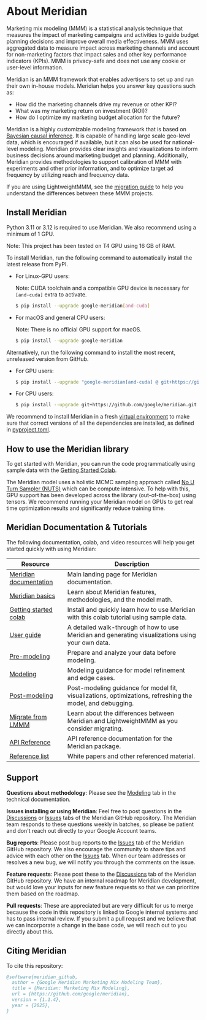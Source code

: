# About Meridian

Marketing mix modeling (MMM) is a statistical analysis technique that measures
the impact of marketing campaigns and activities to guide budget planning
decisions and improve overall media effectiveness. MMM uses aggregated data to
measure impact across marketing channels and account for non-marketing factors
that impact sales and other key performance indicators (KPIs). MMM is
privacy-safe and does not use any cookie or user-level information.

Meridian is an MMM framework that enables advertisers to set up and run their
own in-house models. Meridian helps you answer key questions such as:

*   How did the marketing channels drive my revenue or other KPI?
*   What was my marketing return on investment (ROI)?
*   How do I optimize my marketing budget allocation for the future?

Meridian is a highly customizable modeling framework that is based on
[Bayesian causal inference](https://developers.google.com/meridian/docs/basics/bayesian-inference).
It is capable of handling large scale geo-level data, which is encouraged if
available, but it can also be used for national-level modeling. Meridian
provides clear insights and visualizations to inform business decisions around
marketing budget and planning. Additionally, Meridian provides methodologies to
support calibration of MMM with experiments and other prior information, and to
optimize target ad frequency by utilizing reach and frequency data.

If you are using LightweightMMM, see the
[migration guide](https://developers.google.com/meridian/docs/migrate) to help
you understand the differences between these MMM projects.

## Install Meridian

Python 3.11 or 3.12 is required to use Meridian. We also recommend using a
minimum of 1 GPU.

Note: This project has been tested on T4 GPU using 16 GB of RAM.

To install Meridian, run the following command to automatically install the
latest release from PyPI.

*   For Linux-GPU users:

    Note: CUDA toolchain and a compatible GPU device is necessary for
    `[and-cuda]` extra to activate.

    ```sh
    $ pip install --upgrade google-meridian[and-cuda]
    ```

*   For macOS and general CPU users:

    Note: There is no official GPU support for macOS.

    ```sh
    $ pip install --upgrade google-meridian
    ```

Alternatively, run the following command to install the most recent, unreleased
version from GitHub.

*   For GPU users:

    ```sh
    $ pip install --upgrade "google-meridian[and-cuda] @ git+https://github.com/google/meridian.git"
    ```

*   For CPU users:

    ```sh
    $ pip install --upgrade git+https://github.com/google/meridian.git
    ```

We recommend to install Meridian in a fresh
[virtual environment](https://virtualenv.pypa.io/en/latest/user_guide.html#quick-start)
to make sure that correct versions of all the dependencies are installed, as
defined in [pyproject.toml](https://github.com/google/meridian/blob/main/pyproject.toml).

## How to use the Meridian library

To get started with Meridian, you can run the code programmatically using sample
data with the [Getting Started Colab][3].

The Meridian model uses a holistic MCMC sampling approach called
[No U Turn Sampler (NUTS)](https://www.tensorflow.org/probability/api_docs/python/tfp/experimental/mcmc/NoUTurnSampler)
which can be compute intensive. To help with this, GPU support has been
developed across the library (out-of-the-box) using tensors. We recommend
running your Meridian model on GPUs to get real time optimization results and
significantly reduce training time.

## Meridian Documentation & Tutorials

The following documentation, colab, and video resources will help you get
started quickly with using Meridian:

| Resource                    | Description                                    |
| --------------------------- | ---------------------------------------------- |
| [Meridian documentation][1] | Main landing page for Meridian documentation.  |
| [Meridian basics][2]        | Learn about Meridian features, methodologies, and the model math. |
| [Getting started colab][3]  | Install and quickly learn how to use Meridian with this colab tutorial using sample data. |
| [User guide][4]             | A detailed walk-through of how to use Meridian and generating visualizations using your own data. |
| [Pre-modeling][5]           | Prepare and analyze your data before modeling. |
| [Modeling][6]               | Modeling guidance for model refinement and edge cases. |
| [Post-modeling][7]          | Post-modeling guidance for model fit, visualizations, optimizations, refreshing the model, and debugging. |
| [Migrate from LMMM][8]      | Learn about the differences between Meridian and LightweightMMM as you consider migrating. |
| [API Reference][9]          | API reference documentation for the Meridian package. |
| [Reference list][10]        | White papers and other referenced material.    |

[1]: https://developers.google.com/meridian
[2]: https://developers.google.com/meridian/docs/basics/about-the-project
[3]: https://developers.google.com/meridian/notebook/meridian-getting-started
[4]: https://developers.google.com/meridian/docs/user-guide/installing
[5]: https://developers.google.com/meridian/docs/user-guide/collect-data
[6]: https://developers.google.com/meridian/docs/advanced-modeling/control-variables
[7]: https://developers.google.com/meridian/docs/advanced-modeling/model-fit
[8]: https://developers.google.com/meridian/docs/migrate
[9]: https://developers.google.com/meridian/reference/api/meridian
[10]: https://developers.google.com/meridian/docs/reference-list

## Support

**Questions about methodology**: Please see the [Modeling](https://developers.google.com/meridian/docs/basics/about-the-project) tab in the technical documentation.

**Issues installing or using Meridian**: Feel free to post questions in the
[Discussions](https://github.com/google/meridian/discussions) or [Issues](https://github.com/google/meridian/issues) tabs of the Meridian GitHub repository. The Meridian team responds to
these questions weekly in batches, so please be patient and don't reach out
directly to your Google Account teams.

**Bug reports**: Please post bug reports to the [Issues](https://github.com/google/meridian/issues)
tab of the Meridian GitHub repository. We also encourage the community to share
tips and advice with each other on the [Issues](https://github.com/google/meridian/issues)
tab. When our team addresses or resolves a new bug, we will notify you through
the comments on the issue.

**Feature requests**: Please post these to the [Discussions](https://github.com/google/meridian/discussions)
tab of the Meridian GitHub repository. We have an internal roadmap for Meridian
development, but would love your inputs for new feature requests so that we can
prioritize them based on the roadmap.

**Pull requests**: These are appreciated but are very difficult for us to merge
because the code in this repository is linked to Google internal systems and has
to pass internal review. If you submit a pull request and we believe that we can
incorporate a change in the base code, we will reach out to you directly about
this.

## Citing Meridian

To cite this repository:

<!-- mdlint off(SNIPPET_INVALID_LANGUAGE) -->
```BibTeX
@software{meridian_github,
  author = {Google Meridian Marketing Mix Modeling Team},
  title = {Meridian: Marketing Mix Modeling},
  url = {https://github.com/google/meridian},
  version = {1.1.4},
  year = {2025},
}
```
